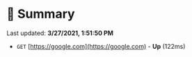 # 📖 Summary
Last updated: **3/27/2021, 1:51:50 PM**

- `GET` [https://google.com](https://google.com) - **Up** (122ms)
